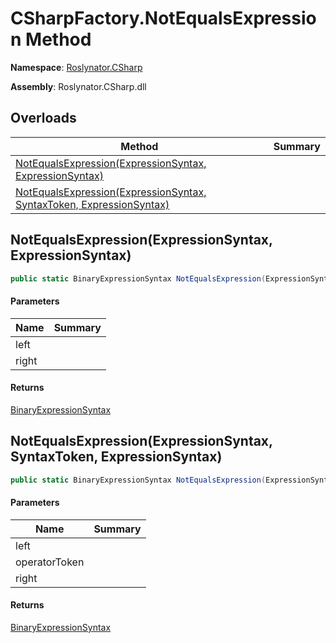# CSharpFactory\.NotEqualsExpression Method

**Namespace**: [Roslynator.CSharp](../../README.md)

**Assembly**: Roslynator\.CSharp\.dll

## Overloads

| Method | Summary |
| ------ | ------- |
| [NotEqualsExpression(ExpressionSyntax, ExpressionSyntax)](#Roslynator_CSharp_CSharpFactory_NotEqualsExpression_Microsoft_CodeAnalysis_CSharp_Syntax_ExpressionSyntax_Microsoft_CodeAnalysis_CSharp_Syntax_ExpressionSyntax_) | |
| [NotEqualsExpression(ExpressionSyntax, SyntaxToken, ExpressionSyntax)](#Roslynator_CSharp_CSharpFactory_NotEqualsExpression_Microsoft_CodeAnalysis_CSharp_Syntax_ExpressionSyntax_Microsoft_CodeAnalysis_SyntaxToken_Microsoft_CodeAnalysis_CSharp_Syntax_ExpressionSyntax_) | |

## NotEqualsExpression\(ExpressionSyntax, ExpressionSyntax\)<a name="Roslynator_CSharp_CSharpFactory_NotEqualsExpression_Microsoft_CodeAnalysis_CSharp_Syntax_ExpressionSyntax_Microsoft_CodeAnalysis_CSharp_Syntax_ExpressionSyntax_"></a>

```csharp
public static BinaryExpressionSyntax NotEqualsExpression(ExpressionSyntax left, ExpressionSyntax right)
```

#### Parameters

| Name | Summary |
| ---- | ------- |
| left | |
| right | |

#### Returns

[BinaryExpressionSyntax](https://docs.microsoft.com/en-us/dotnet/api/microsoft.codeanalysis.csharp.syntax.binaryexpressionsyntax)

## NotEqualsExpression\(ExpressionSyntax, SyntaxToken, ExpressionSyntax\)<a name="Roslynator_CSharp_CSharpFactory_NotEqualsExpression_Microsoft_CodeAnalysis_CSharp_Syntax_ExpressionSyntax_Microsoft_CodeAnalysis_CSharp_Syntax_ExpressionSyntax_"></a>

```csharp
public static BinaryExpressionSyntax NotEqualsExpression(ExpressionSyntax left, SyntaxToken operatorToken, ExpressionSyntax right)
```

#### Parameters

| Name | Summary |
| ---- | ------- |
| left | |
| operatorToken | |
| right | |

#### Returns

[BinaryExpressionSyntax](https://docs.microsoft.com/en-us/dotnet/api/microsoft.codeanalysis.csharp.syntax.binaryexpressionsyntax)

